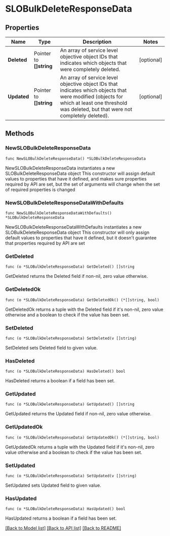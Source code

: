 # SLOBulkDeleteResponseData

## Properties

Name | Type | Description | Notes
---- | ---- | ----------- | ------
**Deleted** | Pointer to **[]string** | An array of service level objective object IDs that indicates which objects that were completely deleted. | [optional] 
**Updated** | Pointer to **[]string** | An array of service level objective object IDs that indicates which objects that were modified (objects for which at least one threshold was deleted, but that were not completely deleted). | [optional] 

## Methods

### NewSLOBulkDeleteResponseData

`func NewSLOBulkDeleteResponseData() *SLOBulkDeleteResponseData`

NewSLOBulkDeleteResponseData instantiates a new SLOBulkDeleteResponseData object
This constructor will assign default values to properties that have it defined,
and makes sure properties required by API are set, but the set of arguments
will change when the set of required properties is changed

### NewSLOBulkDeleteResponseDataWithDefaults

`func NewSLOBulkDeleteResponseDataWithDefaults() *SLOBulkDeleteResponseData`

NewSLOBulkDeleteResponseDataWithDefaults instantiates a new SLOBulkDeleteResponseData object
This constructor will only assign default values to properties that have it defined,
but it doesn't guarantee that properties required by API are set

### GetDeleted

`func (o *SLOBulkDeleteResponseData) GetDeleted() []string`

GetDeleted returns the Deleted field if non-nil, zero value otherwise.

### GetDeletedOk

`func (o *SLOBulkDeleteResponseData) GetDeletedOk() (*[]string, bool)`

GetDeletedOk returns a tuple with the Deleted field if it's non-nil, zero value otherwise
and a boolean to check if the value has been set.

### SetDeleted

`func (o *SLOBulkDeleteResponseData) SetDeleted(v []string)`

SetDeleted sets Deleted field to given value.

### HasDeleted

`func (o *SLOBulkDeleteResponseData) HasDeleted() bool`

HasDeleted returns a boolean if a field has been set.

### GetUpdated

`func (o *SLOBulkDeleteResponseData) GetUpdated() []string`

GetUpdated returns the Updated field if non-nil, zero value otherwise.

### GetUpdatedOk

`func (o *SLOBulkDeleteResponseData) GetUpdatedOk() (*[]string, bool)`

GetUpdatedOk returns a tuple with the Updated field if it's non-nil, zero value otherwise
and a boolean to check if the value has been set.

### SetUpdated

`func (o *SLOBulkDeleteResponseData) SetUpdated(v []string)`

SetUpdated sets Updated field to given value.

### HasUpdated

`func (o *SLOBulkDeleteResponseData) HasUpdated() bool`

HasUpdated returns a boolean if a field has been set.


[[Back to Model list]](../README.md#documentation-for-models) [[Back to API list]](../README.md#documentation-for-api-endpoints) [[Back to README]](../README.md)


